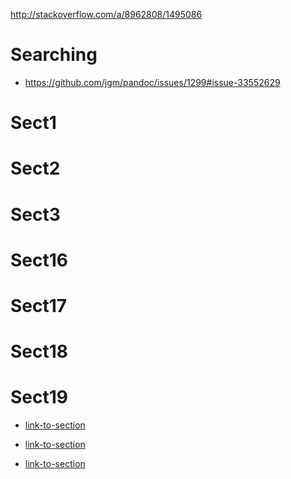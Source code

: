 http://stackoverflow.com/a/8962808/1495086


Searching
=========

-   <https://github.com/jgm/pandoc/issues/1299#issue-33552629>

Sect1
=====

Sect2
=====

Sect3
=====

Sect16
======

Sect17
======

Sect18
======

Sect19
======

- [link-to-section](./docname.html/#lowercasesectionname)

- [link-to-section](./t7.md/#sect1)

- [link-to-section](t7.md/#sect1)

